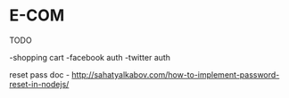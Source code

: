 # E-COM

TODO

-shopping cart
-facebook auth
-twitter auth 


reset pass doc - http://sahatyalkabov.com/how-to-implement-password-reset-in-nodejs/

